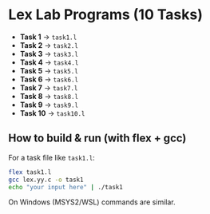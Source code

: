 # Lex Lab Programs (10 Tasks)

- **Task 1** → `task1.l`
- **Task 2** → `task2.l`
- **Task 3** → `task3.l`
- **Task 4** → `task4.l`
- **Task 5** → `task5.l`
- **Task 6** → `task6.l`
- **Task 7** → `task7.l`
- **Task 8** → `task8.l`
- **Task 9** → `task9.l`
- **Task 10** → `task10.l`

## How to build & run (with flex + gcc)
For a task file like `task1.l`:
```bash
flex task1.l
gcc lex.yy.c -o task1
echo "your input here" | ./task1
```
On Windows (MSYS2/WSL) commands are similar.
